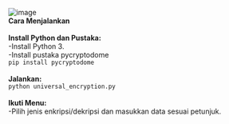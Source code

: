 ![image](https://github.com/user-attachments/assets/3542e29d-befa-468e-a629-31ae1ecec090)
\
**Cara Menjalankan**\
\
**Install Python dan Pustaka:**\
-Install Python 3.\
-Install pustaka pycryptodome\
``pip install pycryptodome``\
\
**Jalankan:**\
```python universal_encryption.py```\
\
**Ikuti Menu:**\
-Pilih jenis enkripsi/dekripsi dan masukkan data sesuai petunjuk.
